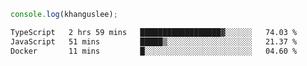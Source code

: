 ```js
console.log(khanguslee);
```

<!--START_SECTION:waka-->

```txt
TypeScript   2 hrs 59 mins   ██████████████████▓░░░░░░   74.03 %
JavaScript   51 mins         █████▒░░░░░░░░░░░░░░░░░░░   21.37 %
Docker       11 mins         █░░░░░░░░░░░░░░░░░░░░░░░░   04.60 %
```

<!--END_SECTION:waka-->

<!--
**khanguslee/khanguslee** is a ✨ _special_ ✨ repository because its `README.md` (this file) appears on your GitHub profile.

Here are some ideas to get you started:

- 🔭 I’m currently working on ...
- 🌱 I’m currently learning ...
- 👯 I’m looking to collaborate on ...
- 🤔 I’m looking for help with ...
- 💬 Ask me about ...
- 📫 How to reach me: ...
- 😄 Pronouns: ...
- ⚡ Fun fact: ...
-->

